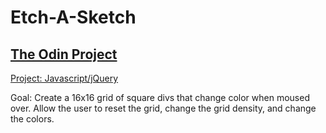 Etch-A-Sketch
=============

[The Odin Project](http://www.theodinproject.com)
-------------------------------------------------

[Project: Javascript/jQuery](http://www.theodinproject.com/web-development-101/javascript-and-jquery)

Goal: Create a 16x16 grid of square divs that change color when moused over. Allow the user to reset the grid, change the grid density, and change the colors.
